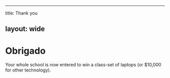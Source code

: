 * * *

title: Thank you

## layout: wide

# Obrigado

Your whole school is now entered to win a class-set of laptops (or $10,000 for other technology).